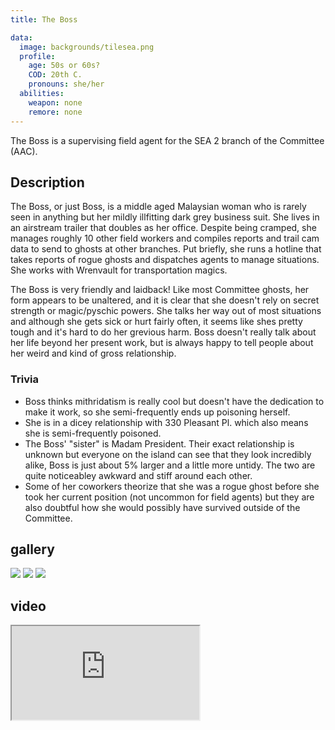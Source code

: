 ```yaml
---
title: The Boss

data:
  image: backgrounds/tilesea.png
  profile:
    age: 50s or 60s?
    COD: 20th C.
    pronouns: she/her
  abilities:
    weapon: none
    remore: none
---
```


The Boss is a supervising field agent for the SEA 2 branch of the Committee (AAC).

## Description

The Boss, or just Boss, is a middle aged Malaysian woman who is rarely seen in anything but her mildly illfitting dark grey business suit. She lives in an airstream trailer that doubles as her office. Despite being cramped, she manages roughly 10 other field workers and compiles reports and trail cam data to send to ghosts at other branches. Put briefly, she runs a hotline that takes reports of rogue ghosts and dispatches agents to manage situations. She works with Wrenvault for transportation magics.

The Boss is very friendly and laidback! Like most Committee ghosts, her form appears to be unaltered, and it is clear that she doesn't rely on secret strength or magic/pyschic powers. She talks her way out of most situations and although she gets sick or hurt fairly often, it seems like shes pretty tough and it's hard to do her grevious harm. Boss doesn't really talk about her life beyond her present work, but is always happy to tell people about her weird and kind of gross relationship.

### Trivia

- Boss thinks mithridatism is really cool but doesn't have the dedication to make it work, so she semi-frequently ends up poisoning herself.
- She is in a dicey relationship with 330 Pleasant Pl. which also means she is semi-frequently poisoned.
- The Boss' "sister" is Madam President. Their exact relationship is unknown but everyone on the island can see that they look incredibly alike, Boss is just about 5% larger and a little more untidy. The two are quite noticeabley awkward and stiff around each other.
- Some of her coworkers theorize that she was a rogue ghost before she took her current position (not uncommon for field agents) but they are also doubtful how she would possibly have survived outside of the Committee.

## gallery

<div class="centered">
  <img src="{{ '/assets/images/gifs/explosion.gif' | relative_url }}">
  <img src="{{ '/assets/images/gifs/explosion.gif' | relative_url }}">
  <img src="{{ '/assets/images/backgrounds/tilesea.png' | relative_url }}">
</div>

## video

<div class="iframecontainer">
  <iframe src="https://www.youtube.com/embed/QhW3P7_jvWY" title="that's the way of the world" allow="fullscreen"></iframe>
</div>
